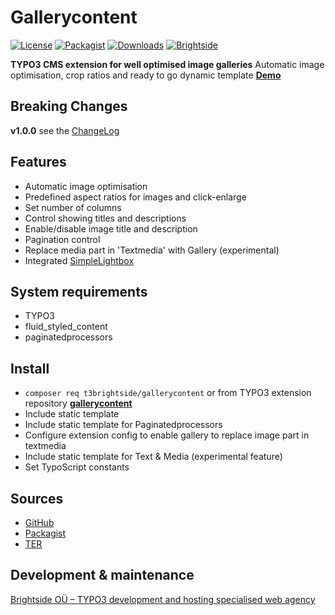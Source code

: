 # Gallerycontent
[![License](https://poser.pugx.org/t3brightside/gallerycontent/license)](LICENSE.txt)
[![Packagist](https://img.shields.io/packagist/v/t3brightside/gallerycontent.svg?style=flat)](https://packagist.org/packages/gallerycontent/gallerycontent)
[![Downloads](https://poser.pugx.org/t3brightside/gallerycontent/downloads)](https://packagist.org/packages/t3brightside/gallerycontent)
[![Brightside](https://img.shields.io/badge/by-t3brightside.com-orange.svg?style=flat)](https://t3brightside.com)

**TYPO3 CMS extension for well optimised image galleries**
Automatic image optimisation, crop ratios and ready to go dynamic template
**[Demo](https://microtemplate.t3brightside.com/)**

## Breaking Changes
**v1.0.0** see the [ChangeLog](ChangeLog)

## Features
- Automatic image optimisation
- Predefined aspect ratios for images and click-enlarge
- Set number of columns
- Control showing titles and descriptions
- Enable/disable image title and description
- Pagination control
- Replace media part in 'Textmedia' with Gallery (experimental)
- Integrated [SimpleLightbox](https://github.com/andreknieriem/simplelightbox)

## System requirements
- TYPO3
- fluid_styled_content
- paginatedprocessors

## Install
- `composer req t3brightside/gallerycontent` or from TYPO3 extension repository **[gallerycontent](https://extensions.typo3.org/extension/gallerycontent/)**
- Include static template
- Include static template for Paginatedprocessors
- Configure extension config to enable gallery to replace image part in textmedia
- Include static template for Text & Media (experimental feature)
- Set TypoScript constants

## Sources
- [GitHub](https://github.com/t3brightside/gallerycontent)
- [Packagist](https://packagist.org/packages/t3brightside/gallerycontent)
- [TER](https://extensions.typo3.org/extension/gallerycontent/)

## Development & maintenance

[Brightside OÜ – TYPO3 development and hosting specialised web agency](https://t3brightside.com/)
